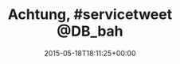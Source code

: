 ---
retweeted: false
source: <a href="http://twitter.com" rel="nofollow">Twitter Web Client</a>
entities:
  hashtags:
  - text: servicetweet
    indices:
    - '9'
    - '22'
  symbols: []
  user_mentions:
  - name: Deutsche Bahn Personenverkehr
    screen_name: DB_Bahn
    indices:
    - '24'
    - '32'
    id_str: '39999078'
    id: '39999078'
  - name: DB direkt
    screen_name: DB_direkt
    indices:
    - '73'
    - '83'
    id_str: '4845413385'
    id: '4845413385'
  - name: GdL Bundesweit
    screen_name: GdL_bundesweit
    indices:
    - '115'
    - '130'
    id_str: '2812860431'
    id: '2812860431'
  urls: []
display_text_range:
- '0'
- '140'
favorite_count: '3'
id_str: '600363072046419969'
truncated: false
retweet_count: '3'
id: '600363072046419969'
created_at: Mon May 18 18:11:25 +0000 2015
favorited: false
full_text: |-
  Achtung, #servicetweet

  @DB_bahn→ Nette Menschen, die Fragen beantworten
  @DB_direkt→ Flitzpiepen, die möchten dass [@GdL_bundesweit](https://twitter.com/GdL_bundesweit) einknickt
lang: de
tags:
- servicetweet
- pesos:twitter
date: '2015-05-18T18:11:25+00:00'
src: https://twitter.com/bascht/status/600363072046419969
original_url: https://twitter.com/bascht/status/600363072046419969
type: twitter_tweet
text: |-
  Achtung, #servicetweet

  @DB_bahn→ Nette Menschen, die Fragen beantworten
  @DB_direkt→ Flitzpiepen, die möchten dass [@GdL_bundesweit](https://twitter.com/GdL_bundesweit) einknickt
title: |-
  Achtung, #servicetweet

  @DB_bah

---
